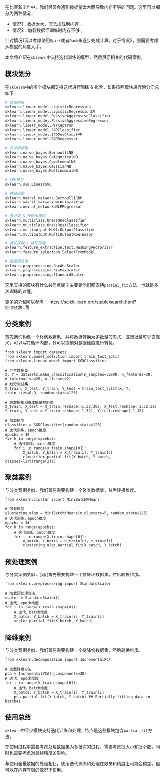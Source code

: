 在比赛和工作中，我们经常会遇到数据量太大而导致内存不够的问题。这里可以细分为两种情况：

- 情况1：数据太大，无法加载到内存；
- 情况2：加载数据但训练时内存不够；

针对情况1可以考虑使用`Spark`或者`Dask`来逐步完成计算。对于情况2，则需要考虑从模型的角度入手。

本文将介绍在`sklearn`中支持迭代训练的模型，然后展示相关的代码案例。

## 模块划分

在`sklearn`中的多个模块都支持迭代进行训练 & 拟合，如果按照模块进行划分汇总如下：

```python
# 线性模型
sklearn.linear_model.LogisticRegression
sklearn.linear_model.LogisticRegressionCV
sklearn.linear_model.PassiveAggressiveClassifier
sklearn.linear_model.PassiveAggressiveRegressor
sklearn.linear_model.Perceptron
sklearn.linear_model.SGDClassifier
sklearn.linear_model.SGDOneClassSVM
sklearn.linear_model.SGDRegressor

# 贝叶斯模型
sklearn.naive_bayes.BernoulliNB
sklearn.naive_bayes.CategoricalNB
sklearn.naive_bayes.ComplementNB
sklearn.naive_bayes.GaussianNB
sklearn.naive_bayes.MultinomialNB

# SVM模型
sklearn.svm.LinearSVC

# 神经网络
sklearn.neural_network.BernoulliRBM
sklearn.neural_network.MLPClassifier
sklearn.neural_network.MLPRegressor

# 多分类 & 多输出模型
sklearn.multiclass.OneVsOneClassifier
sklearn.multiclass.OneVsRestClassifier
sklearn.multioutput.MultiOutputClassifier
sklearn.multioutput.MultiOutputRegressor

# 特征提取 & 特征筛选
sklearn.feature_extraction.text.HashingVectorizer
sklearn.feature_selection.SelectFromModel

# 数据预处理
sklearn.preprocessing.MaxAbsScaler
sklearn.preprocessing.MinMaxScaler
sklearn.preprocessing.StandardScaler
```

这里支持的模块有什么共同点呢？主要是他们都支持`partial_fit`方法，也就是多次训练的过程。

更多的介绍可以参考：
https://scikit-learn.org/stable/search.html?q=partial_fit

## 分类案例
首先我们构建一个样例数据集，并将数据转换为多批量的形式，这里批量可以自定义，可以写在循环内部，也可以提前对数据维度进行转换。

```
from sklearn import datasets
from sklearn.model_selection import train_test_split
from sklearn.linear_model import SGDClassifier

# 产生数据集
X, Y = datasets.make_classification(n_samples=32000, n_features=30, n_informative=20, n_classes=2)
# 划分测试集
X_train, X_test, Y_train, Y_test = train_test_split(X, Y, train_size=0.9, random_state=123)

# 将数据集组织成批量的形式
X_train, X_test = X_train.reshape(-1,32,30), X_test.reshape(-1,32,30)
Y_train, Y_test = Y_train.reshape(-1,32), Y_test.reshape(-1,32)

# 加载模型
classifier = SGDClassifier(random_state=123)
# 迭代训练，epoch维度
epochs = 10
for k in range(epochs):
    # 迭代训练，batch维度
    for i in range(X_train.shape[0]):
        X_batch, Y_batch = X_train[i], Y_train[i]
        classifier.partial_fit(X_batch, Y_batch, classes=list(range(2)))
```

## 聚类案例

与分类案例类似，我们首先需要构建一个聚类数据集，然后转换维度。

```
from sklearn.cluster import MiniBatchKMeans

# 加载模型
clustering_algo = MiniBatchKMeans(n_clusters=5, random_state=123)
# 迭代训练，epoch维度
epochs = 10
for k in range(epochs):
    # 迭代训练，batch维度
    for i in range(X_train.shape[0]):
        X_batch, Y_batch = X_train[i], Y_train[i]
        clustering_algo.partial_fit(X_batch, Y_batch)
```

## 预处理案例

与分类案例类似，我们首先需要构建一个预处理数据集，然后转换维度。

```
from sklearn.preprocessing import StandardScaler

# 加载预处理方法
scaler = StandardScaler()
# 迭代，epoch维度
for i in range(X_train.shape[0]):
    # 迭代，batch维度
    X_batch, Y_batch = X_train[i], Y_train[i]
    scaler.partial_fit(X_batch, Y_batch)
```

## 降维案例

与分类案例类似，我们首先需要构建一个待降维数据集，然后转换维度。

```
from sklearn.decomposition import IncrementalPCA

# 加载降维方法
pca = IncrementalPCA(n_components=20)
# 迭代，epoch维度
for i in range(X_train.shape[0]):
    # 迭代，batch维度
    X_batch, Y_batch = X_train[i], Y_train[i]
    pca.partial_fit(X_batch, Y_batch) ## Partially fitting data in batches
```

## 使用总结

`sklearn`中不少模块支持迭代训练和处理，特点是这些模块包含`partial_fit`方法。

在使用过程中需要考虑处理数据集为多批次的过程，需要考虑批大小和批个数，同时也需要考虑对最终精度的影响。

与使用全量数据的处理相比，使用迭代训练和处理在效果和精度上可能会稍差，但可以在内存有限的情况下使用。